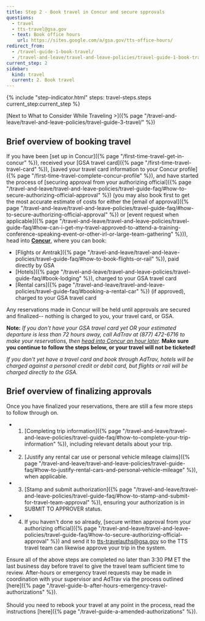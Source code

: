 ```yaml
---
title: Step 2 - Book travel in Concur and secure spprovals
questions:
  - travel
  - tts-travel@gsa.gov
  - text: Book office hours
    url: https://sites.google.com/a/gsa.gov/tts-office-hours/
redirect_from:
  - /travel-guide-1-book-travel/
  - /travel-and-leave/travel-and-leave-policies/travel-guide-1-book-travel/
current_step: 2
sidebar:
  kind: travel
  current: 2. Book travel
---
```


{% include "step-indicator.html" steps: travel-steps.steps current_step:current_step  %}

<!-- prettier-ignore -->
[Next to What to Consider While Traveling >]({% page "/travel-and-leave/travel-and-leave-policies/travel-guide-3-travel/" %})

## Brief overview of booking travel

If you have been [set up in
Concur]({% page "/first-time-travel-get-in-concur" %}), received your [GSA
travel card]({% page "/first-time-travel-travel-card" %}), [saved your travel
card information to your Concur
profile]({% page "/first-time-travel-complete-concur-profile" %}), and have
started the process of [securing approval from your authorizing
official]({% page "/travel-and-leave/travel-and-leave-policies/travel-guide-faq/#how-to-secure-authorizing-official-approval" %})
(you may also book first to get the most accurate estimate of costs for either
the [email of
approval]({% page "/travel-and-leave/travel-and-leave-policies/travel-guide-faq/#how-to-secure-authorizing-official-approval" %})
or [event request when
applicable]({% page "/travel-and-leave/travel-and-leave-policies/travel-guide-faq/#how-can-i-get-my-travel-approved-to-attend-a-training-conference-speaking-event-or-other-irl-or-large-team-gathering" %})),
head into **[Concur](https://travel.gsa.gov)**, where you can book:

- [Flights or
  Amtrak]({% page "/travel-and-leave/travel-and-leave-policies/travel-guide-faq/#how-to-book-flights-or-rail" %}),
  paid directly by GSA
- [Hotels]({% page "/travel-and-leave/travel-and-leave-policies/travel-guide-faq/#book-lodging" %}),
  charged to your GSA travel card
- [Rental
  cars]({% page "/travel-and-leave/travel-and-leave-policies/travel-guide-faq/#booking-a-rental-car" %})
  (if approved), charged to your GSA travel card

Any reservations made in Concur will be held until approvals are secured and
finalized-- nothing is charged to you, your travel card, or GSA.

**Note:** _If you don't have your GSA travel card yet OR your estimated
departure is less than 72 hours away, call AdTrav at (877) 472-6716 to make your
reservations, then [head into Concur an hour later](https://travel.gsa.gov)._
**Make sure you continue to follow the steps below, or your travel will not be
ticketed!**

_If you don't yet have a travel card and book through AdTrav, hotels will be
charged against a personal credit or debit card, but flights or rail will be
charged directly to the GSA._

## Brief overview of finalizing approvals

Once you have finalized your reservations, there are still a few more steps to
follow through on.

- 1. [Completing trip
     information]({% page "/travel-and-leave/travel-and-leave-policies/travel-guide-faq/#how-to-complete-your-trip-information" %}),
     including relevant details about your trip.
- 2. [Justify any rental car use or personal vehicle mileage
     claims]({% page "/travel-and-leave/travel-and-leave-policies/travel-guide-faq/#how-to-justify-rental-cars-and-personal-vehicle-mileage" %}),
     when applicable.
- 3. [Stamp and submit
     authorization]({% page "/travel-and-leave/travel-and-leave-policies/travel-guide-faq/#how-to-stamp-and-submit-for-travel-team-approval" %}),
     ensuring your authorization is in SUBMIT TO APPROVER status.
- 4. If you haven't done so already, [secure written approval from your
     authorizing
     official]({% page "/travel-and-leave/travel-and-leave-policies/travel-guide-faq/#how-to-secure-authorizing-official-approval" %})
     and send it to tts-travelauths@gsa.gov so the TTS travel team can likewise
     approve your trip in the system.

Ensure all of the above steps are completed no later than 3:30 PM ET the last
business day before travel to give the travel team sufficient time to review.
After-hours or emergency travel requests may be made in coordination with your
supervisor and AdTrav via the process outlined
[here]({% page "/travel-guide-b-after-hours-emergency-travel-authorizations" %}).<br>
<br> Should you need to rebook your travel at any point in the process, read the
instructions [here]({% page "/travel-guide-a-amended-authorizations" %}).
